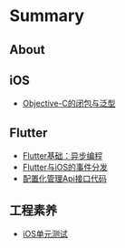 # Summary

## About


## iOS
* [Objective-C的闭包与泛型](./iOS/ClosureAndGeneric.md)


## Flutter
<!-- * [Flutter的利与弊](./Flutter/1-1.md)
* [Flutter是怎么展示界面的](./Flutter/ui.md) -->
* [Flutter基础：异步编程](./Flutter/isolate.md)
* [Flutter与iOS的事件分发](./Flutter/gesture.md)
* [配置化管理Api接口代码](./Flutter/jrs.md)


## 工程素养
* [iOS单元测试](./CleanCoder/iOS-Unit-Testing.md)


<!-- ## 解决方案 -->

